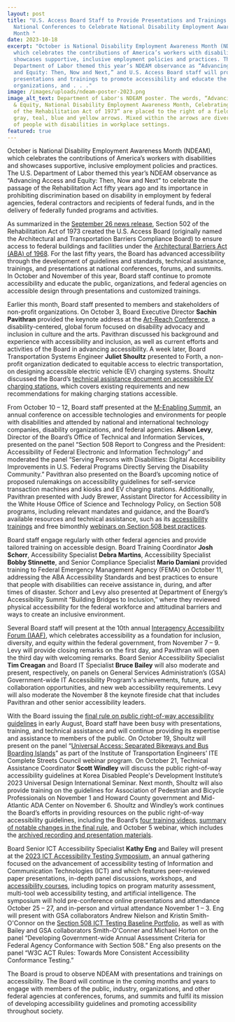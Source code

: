 ```yaml
---
layout: post
title: "U.S. Access Board Staff to Provide Presentations and Trainings at
  National Conferences to Celebrate National Disability Employment Awareness
  Month "
date: 2023-10-18
excerpt: "October is National Disability Employment Awareness Month (NDEAM),
  which celebrates the contributions of America’s workers with disabilities and
  showcases supportive, inclusive employment policies and practices. The U.S.
  Department of Labor themed this year’s NDEAM observance as “Advancing Access
  and Equity: Then, Now and Next,” and U.S. Access Board staff will provide
  presentations and trainings to promote accessibility and educate the public,
  organizations, and . . ."
image: /images/uploads/ndeam-poster-2023.png
image_alt_text: Department of Labor's NDEAM poster. The words, “Advancing Access
  & Equity, National Disability Employment Awareness Month, Celebrating 50 years
  of the Rehabilitation Act of 1973” are placed to the right of a field of red,
  gray, teal, blue and yellow arrows. Mixed within the arrows are diverse images
  of people with disabilities in workplace settings.
featured: true
---
```

October is National Disability Employment Awareness Month (NDEAM), which celebrates the contributions of America’s workers with disabilities and showcases supportive, inclusive employment policies and practices. The U.S. Department of Labor themed this year’s NDEAM observance as “Advancing Access and Equity: Then, Now and Next” to celebrate the passage of the Rehabilitation Act fifty years ago and its importance in prohibiting discrimination based on disability in employment by federal agencies, federal contractors and recipients of federal funds, and in the delivery of federally funded programs and activities.  

As summarized in the [September 26 news release](https://www.access-board.gov/news/2023/09/26/u-s-access-board-celebrates-50th-anniversary-of-its-formation-and-the-rehabilitation-act/), Section 502 of the Rehabilitation Act of 1973 created the U.S. Access Board (originally named the Architectural and Transportation Barriers Compliance Board) to ensure access to federal buildings and facilities under the [Architectural Barriers Act (ABA) of 1968](https://www.access-board.gov/aba/). For the last fifty years, the Board has advanced accessibility through the development of guidelines and standards, technical assistance, trainings, and presentations at national conferences, forums, and summits. In October and November of this year, Board staff continue to promote accessibility and educate the public, organizations, and federal agencies on accessible design through presentations and customized trainings. 

Earlier this month, Board staff presented to members and stakeholders of non-profit organizations. On October 3, Board Executive Director **Sachin Pavithran** provided the keynote address at the [Art-Reach Conference](https://www.art-reach.org/accessible-resources/art-reach-cultural-accessibility-conference/), a disability-centered, global forum focused on disability advocacy and inclusion in culture and the arts. Pavithran discussed his background and experience with accessibility and inclusion, as well as current efforts and activities of the Board in advancing accessibility. A week later, Board Transportation Systems Engineer **Juliet Shoultz** presented to Forth, a non-profit organization dedicated to equitable access to electric transportation, on designing accessible electric vehicle (EV) charging systems. Shoultz discussed the Board’s [technical assistance document on accessible EV charging stations,](https://www.access-board.gov/ta/tad/ev/) which covers existing requirements and new recommendations for making charging stations accessible. 

From October 10 – 12, Board staff presented at the [M-Enabling Summit](https://m-enabling.com/), an annual conference on accessible technologies and environments for people with disabilities and attended by national and international technology companies, disability organizations, and federal agencies. **Alison Levy**, Director of the Board’s Office of Technical and Information Services, presented on the panel “Section 508 Report to Congress and the President: Accessibility of Federal Electronic and Information Technology” and moderated the panel “Serving Persons with Disabilities: Digital Accessibility Improvements in U.S. Federal Programs Directly Serving the Disability Community.” Pavithran also presented on the Board’s upcoming notice of proposed rulemakings on accessibility guidelines for self-service transaction machines and kiosks and EV charging stations. Additionally, Pavithran presented with Judy Brewer, Assistant Director for Accessibility in the White House Office of Science and Technology Policy, on Section 508 programs, including relevant mandates and guidance, and the Board’s available resources and technical assistance, such as its [accessibility trainings](https://www.access-board.gov/webinars/training.html) and free bimonthly [webinars on Section 508 best practices](https://www.access-board.gov/webinars/). 

Board staff engage regularly with other federal agencies and provide tailored training on accessible design. Board Training Coordinator **Josh Schorr**, Accessibility Specialist **Debra Martins**, Accessibility Specialist **Bobby Stinnette**, and Senior Compliance Specialist **Mario Damiani** provided training to Federal Emergency Management Agency (FEMA) on October 11, addressing the ABA Accessibility Standards and best practices to ensure that people with disabilities can receive assistance in, during, and after times of disaster. Schorr and Levy also presented at Department of Energy’s Accessibility Summit “Building Bridges to Inclusion,” where they reviewed physical accessibility for the federal workforce and attitudinal barriers and ways to create an inclusive environment. 

Several Board staff will present at the 10th annual [Interagency Accessibility Forum (IAAF)](https://www.section508.gov/iaaf/), which celebrates accessibility as a foundation for inclusion, diversity, and equity within the federal government, from November 7 – 9. Levy will provide closing remarks on the first day, and Pavithran will open the third day with welcoming remarks. Board Senior Accessibility Specialist **Tim Creagan** and Board IT Specialist **Bruce Bailey** will also moderate and present, respectively, on panels on General Services Administration’s (GSA) Government-wide IT Accessibility Program's achievements, future, and collaboration opportunities, and new web accessibility requirements. Levy will also moderate the November 8 the keynote fireside chat that includes Pavithran and other senior accessibility leaders. 

With the Board issuing the [final rule on public right-of-way accessibility guidelines](https://www.access-board.gov/prowag/) in early August, Board staff have been busy with presentations, training, and technical assistance and will continue providing its expertise and assistance to members of the public. On October 19, Shoultz will present on the panel “[Universal Access: Separated Bikeways and Bus Boarding Islands](https://www.pathlms.com/ite/courses/58745/webinars/38806)” as part of the Institute of Transportation Engineers’ ITE Complete Streets Council webinar program. On October 21, Technical Assistance Coordinator **Scott Windley** will discuss the public right-of-way accessibility guidelines at Korea Disabled People's Development Institute’s 2023 Universal Design International Seminar. Next month, Shoultz will also provide training on the guidelines for Association of Pedestrian and Bicycle Professionals on November 1 and Howard County government and Mid-Atlantic ADA Center on November 6. Shoultz and Windley’s work continues the Board’s efforts in providing resources on the public right-of-way accessibility guidelines, including the Board’s [four training videos,](https://www.access-board.gov/news/2023/09/15/u-s-access-board-releases-training-videos-on-public-right-of-way-accessibility-guidelines/) [summary of notable changes in the final rule](https://www.access-board.gov/news/2023/09/01/notable-changes-in-public-right-of-way-accessibility-guidelines-final-rule/), and October 5 webinar, which includes the [archived recording and presentation materials](https://www.accessibilityonline.org/ao/archives/111079).  

Board Senior ICT Accessibility Specialist **Kathy Eng** and Bailey will present at the [2023 ICT Accessibility Testing Symposium,](https://www.ictaccessibilitytesting.org/program/) an annual gathering focused on the advancement of accessibility testing of Information and Communication Technologies (ICT) and which features peer-reviewed paper presentations, in-depth panel discussions, workshops, and [accessibility courses](https://www.ictaccessibilitytesting.org/program/#courses), including topics on program maturity assessment, multi-tool web accessibility testing, and artificial intelligence. The symposium will hold pre-conference online presentations and attendance October 25 – 27, and in-person and virtual attendance November 1 – 3. Eng will present with GSA collaborators Andrew Nielson and Kristin Smith-O'Connor on the [Section 508 ICT Testing Baseline Portfolio](https://ictbaseline.access-board.gov/), as well as with Bailey and GSA collaborators Smith-O'Conner and Michael Horton on the panel “Developing Government-wide Annual Assessment Criteria for Federal Agency Conformance with Section 508.” Eng also presents on the panel “W3C ACT Rules: Towards More Consistent Accessibility Conformance Testing.” 

The Board is proud to observe NDEAM with presentations and trainings on accessibility. The Board will continue in the coming months and years to engage with members of the public, industry, organizations, and other federal agencies at conferences, forums, and summits and fulfil its mission of developing accessibility guidelines and promoting accessibility throughout society.
